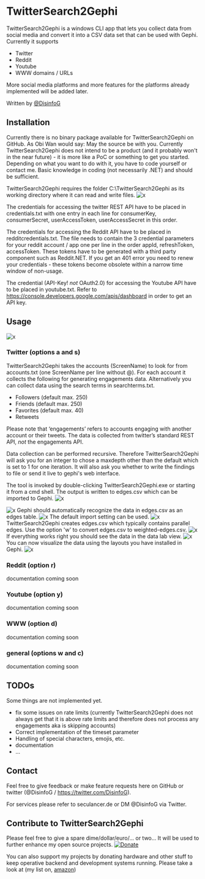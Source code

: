 # TwitterSearch2Gephi
TwitterSearch2Gephi is a windows CLI app that lets you collect data from social media and convert it into a CSV data set that can be used with Gephi. Currently it supports
* Twitter
* Reddit
* Youtube
* WWW domains / URLs

More social media platforms and more features for the platforms already implemented will be added later.

Written by [@DisinfoG](https://twitter.com/DisinfoG)

## Installation
Currently there is no binary package available for TwitterSearch2Gephi on GitHub. As Obi Wan would say: May the source be with you. Currently TwitterSearch2Gephi does not intend to be a product (and it probably won't in the near future) - it is more like a PoC or something to get you started. Depending on what you want to do with it, you have to code yourself or contact me. Basic knowledge in coding (not necessarily .NET) and should be sufficient.

TwitterSearch2Gephi requires the folder C:\TwitterSearch2Gephi as its working directory where it can read and write files.
![x](img/githubimg01.png)

The credentials for accessing the twitter REST API have to be placed in credentials.txt with one entry in each line for consumerKey, consumerSecret, userAccessToken, userAccessSecret in this order.

The credentials for accessing the Reddit API have to be placed in redditcredentials.txt. The file needs to contain the 3 credential parameters for your reddit account / app one per line in the order appId, refreshToken, accessToken. These tokens have to be generated with a third party component such as Reddit.NET. If you get an 401 error you need to renew your credentials - these tokens become obsolete within a narrow time window of non-usage.

The credential (API-Key! *not* OAuth2.0) for accessing the Youtube API have to be placed in youtube.txt. Refer to https://console.developers.google.com/apis/dashboard in order to get an API key.

## Usage
![x](img/githubimg00.png)
### Twitter (options a and s)
TwitterSearch2Gephi takes the accounts (ScreenName) to look for from accounts.txt (one ScreenName per line without @). For each account it collects the following for generating engagements data. Alternatively you can collect data using the search terms in searchterms.txt.
*	Followers (default max. 250)
*	Friends (default max. 250)
*	Favorites (default max. 40)
*	Retweets

Please note that ‘engagements’ refers to accounts engaging with another account or their tweets. The data is collected from twitter’s standard REST API, _not_ the engagements API.

Data collection can be performed recursive. Therefore TwitterSearch2Gephi will ask you for an integer to chose a maxdepth other than the default which is set to 1 for one iteration. It will also ask you whether to write the findings to file or send it live to gephi's web interface.

The tool is invoked by double-clicking TwitterSearch2Gephi.exe or starting it from a cmd shell. The output is written to edges.csv which can be imported to Gephi.
![x](img/githubimg02.png)

![x](img/githubimg03.png)
Gephi should automatically recognize the data in edges.csv as an edges table.
![x](img/githubimg04.png)
The default import setting can be used.
![x](img/githubimg05.png)
TwitterSearch2Gephi creates edges.csv which typically contains parallel edges. Use the option 'w' to convert edges.csv to weighted-edges.csv.
![x](img/githubimg06.png)
If everything works right you should see the data in the data lab view.
![x](img/githubimg07.png)
You can now visualize the data using the layouts you have installed in Gephi.
![x](img/githubimg08.png)

### Reddit (option r)
documentation coming soon

### Youtube (option y)
documentation coming soon

### WWW (option d)
documentation coming soon

### general (options w and c)
documentation coming soon

## TODOs
Some things are not implemented yet.
* fix some issues on rate limits (currently TwitterSearch2Gephi does not always get that it is above rate limits and therefore does not process any engagements aka is skipping accounts)
*	Correct implementation of the timeset parameter
*	Handling of special characters, emojis, etc.
* documentation
*	…

## Contact
Feel free to give feedback or make feature requests here on GitHub or twitter (@DisinfoG / https://twitter.com/DisinfoG).

For services please refer to seculancer.de or DM @DisinfoG via Twitter.

## Contribute to TwitterSearch2Gephi
Please feel free to give a spare dime/dollar/euro/... or two... It will be used to further enhance my open source projects.
[![Donate](https://img.shields.io/badge/Donate-PayPal-green.svg)](https://www.paypal.com/cgi-bin/webscr?cmd=_s-xclick&hosted_button_id=WLC2SHZL6SPNY)

You can also support my projects by donating hardware and other stuff to keep operative backend and development systems running. Please take a look at (my list on, [amazon](https://www.amazon.de/hz/wishlist/ls/2FD1Z75K43I7M?ref_=wl_share))
